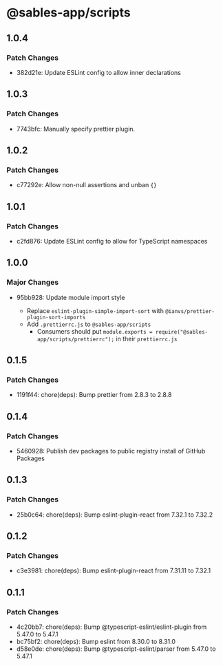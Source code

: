 # @sables-app/scripts

## 1.0.4

### Patch Changes

- 382d21e: Update ESLint config to allow inner declarations

## 1.0.3

### Patch Changes

- 7743bfc: Manually specify prettier plugin.

## 1.0.2

### Patch Changes

- c77292e: Allow non-null assertions and unban `{}`

## 1.0.1

### Patch Changes

- c2fd876: Update ESLint config to allow for TypeScript namespaces

## 1.0.0

### Major Changes

- 95bb928: Update module import style

  - Replace `eslint-plugin-simple-import-sort` with `@ianvs/prettier-plugin-sort-imports`
  - Add `.prettierrc.js` to `@sables-app/scripts`
    - Consumers should put `module.exports = require("@sables-app/scripts/prettierrc");` in their `prettierrc.js`

## 0.1.5

### Patch Changes

- 1191f44: chore(deps): Bump prettier from 2.8.3 to 2.8.8

## 0.1.4

### Patch Changes

- 5460928: Publish dev packages to public registry install of GitHub Packages

## 0.1.3

### Patch Changes

- 25b0c64: chore(deps): Bump eslint-plugin-react from 7.32.1 to 7.32.2

## 0.1.2

### Patch Changes

- c3e3981: chore(deps): Bump eslint-plugin-react from 7.31.11 to 7.32.1

## 0.1.1

### Patch Changes

- 4c20bb7: chore(deps): Bump @typescript-eslint/eslint-plugin from 5.47.0 to 5.47.1
- bc75bf2: chore(deps): Bump eslint from 8.30.0 to 8.31.0
- d58e0de: chore(deps): Bump @typescript-eslint/parser from 5.47.0 to 5.47.1

